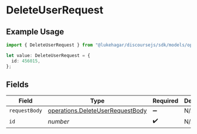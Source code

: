 # DeleteUserRequest

## Example Usage

```typescript
import { DeleteUserRequest } from "@lukehagar/discoursejs/sdk/models/operations";

let value: DeleteUserRequest = {
  id: 456015,
};
```

## Fields

| Field                                                                                       | Type                                                                                        | Required                                                                                    | Description                                                                                 |
| ------------------------------------------------------------------------------------------- | ------------------------------------------------------------------------------------------- | ------------------------------------------------------------------------------------------- | ------------------------------------------------------------------------------------------- |
| `requestBody`                                                                               | [operations.DeleteUserRequestBody](../../../sdk/models/operations/deleteuserrequestbody.md) | :heavy_minus_sign:                                                                          | N/A                                                                                         |
| `id`                                                                                        | *number*                                                                                    | :heavy_check_mark:                                                                          | N/A                                                                                         |